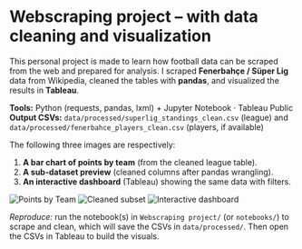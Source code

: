 # Webscraping project – with data cleaning and visualization

This personal project is made to learn how football data can be scraped from the web and prepared for analysis. I scraped **Fenerbahçe / Süper Lig** data from Wikipedia, cleaned the tables with **pandas**, and visualized the results in **Tableau**.

**Tools:** Python (requests, pandas, lxml) + Jupyter Notebook · Tableau Public  
**Output CSVs:** `data/processed/superlig_standings_clean.csv` (league) and `data/processed/fenerbahce_players_clean.csv` (players, if available)

The following three images are respectively:

1) **A bar chart of points by team** (from the cleaned league table).  
2) **A sub-dataset preview** (cleaned columns after pandas wrangling).  
3) **An interactive dashboard** (Tableau) showing the same data with filters.

![Points by Team](imagefolder/pts_by_team.png)
![Cleaned subset](imagefolder/superlig_standings_clean_head.png)
![Interactive dashboard](gifs/dashboard.gif)

_Reproduce:_ run the notebook(s) in `Webscraping project/` (or `notebooks/`) to scrape and clean, which will save the CSVs in `data/processed/`. Then open the CSVs in Tableau to build the visuals.
